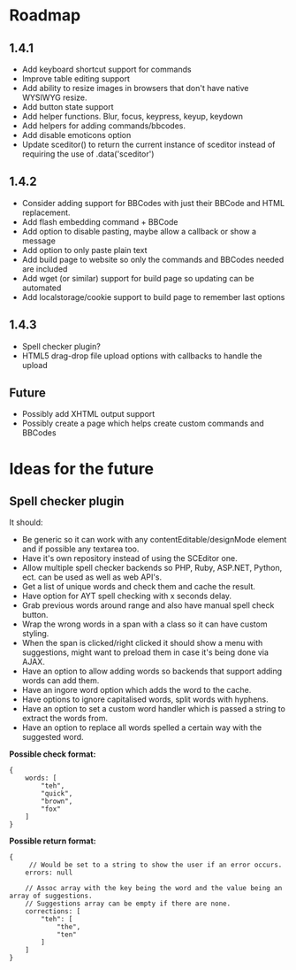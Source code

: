 # Roadmap

## 1.4.1

   * Add keyboard shortcut support for commands
   * Improve table editing support
   * Add ability to resize images in browsers that don't have native WYSIWYG resize.
   * Add button state support
   * Add helper functions. Blur, focus, keypress, keyup, keydown
   * Add helpers for adding commands/bbcodes.
   * Add disable emoticons option
   * Update sceditor() to return the current instance of sceditor instead of requiring the use of .data('sceditor')


## 1.4.2

   * Consider adding support for BBCodes with just their BBCode and HTML replacement.
   * Add flash embedding command + BBCode
   * Add option to disable pasting, maybe allow a callback or show a message
   * Add option to only paste plain text
   * Add build page to website so only the commands and BBCodes needed are included
   * Add wget (or similar) support for build page so updating can be automated
   * Add localstorage/cookie support to build page to remember last options


## 1.4.3

   * Spell checker plugin?
   * HTML5 drag-drop file upload options with callbacks to handle the upload


## Future
   * Possibly add XHTML output support
   * Possibly create a page which helps create custom commands and BBCodes


# Ideas for the future

## Spell checker plugin

It should:

   * Be generic so it can work with any contentEditable/designMode element and if possible any textarea too.
   * Have it's own repository instead of using the SCEditor one.
   * Allow multiple spell checker backends so PHP, Ruby, ASP.NET, Python, ect. can be used as well as web API's.
   * Get a list of unique words and check them and cache the result.
   * Have option for AYT spell checking with x seconds delay.
   * Grab previous words around range and also have manual spell check button.
   * Wrap the wrong words in a span with a class so it can have custom styling.
   * When the span is clicked/right clicked it should show a menu with suggestions, might want to preload them in case it's being done via AJAX.
   * Have an option to allow adding words so backends that support adding words can add them.
   * Have an ingore word option which adds the word to the cache.
   * Have options to ignore capitalised words, split words with hyphens.
   * Have an option to set a custom word handler which is passed a string to extract the words from.
   * Have an option to replace all words spelled a certain way with the suggested word.

**Possible check format:**

	{
		words: [
			"teh",
			"quick",
			"brown",
			"fox"
		]
	}

**Possible return format:**

	{
		 // Would be set to a string to show the user if an error occurs.
		errors: null

		// Assoc array with the key being the word and the value being an array of suggestions.
		// Suggestions array can be empty if there are none.
		corrections: [
			"teh": [
				"the",
				"ten"
			]
		]
	}